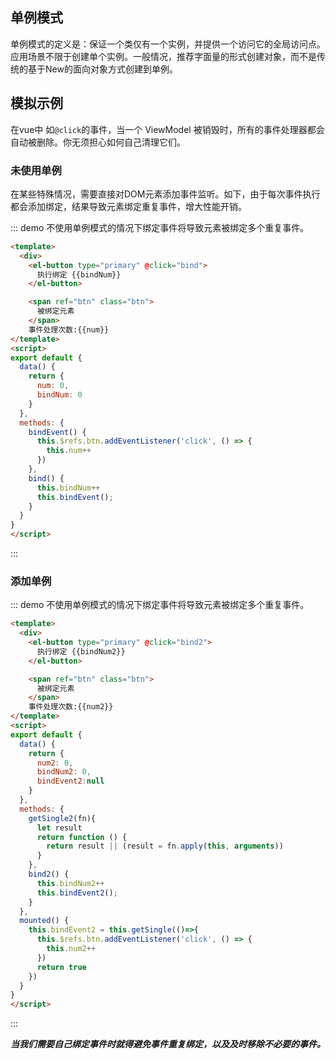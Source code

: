 ## 单例模式

单例模式的定义是：保证一个类仅有一个实例，并提供一个访问它的全局访问点。应用场景不限于创建单个实例。一般情况，推荐字面量的形式创建对象，而不是传统的基于New的面向对象方式创建到单例。

## 模拟示例

在vue中 如`@click`的事件，当一个 ViewModel 被销毁时，所有的事件处理器都会自动被删除。你无须担心如何自己清理它们。

### 未使用单例

在某些特殊情况，需要直接对DOM元素添加事件监听。如下，由于每次事件执行都会添加绑定，结果导致元素绑定重复事件，增大性能开销。

::: demo 不使用单例模式的情况下绑定事件将导致元素被绑定多个重复事件。

```html
<template>
  <div>
    <el-button type="primary" @click="bind">
      执行绑定 {{bindNum}}
    </el-button>

    <span ref="btn" class="btn">
      被绑定元素
    </span>
    事件处理次数:{{num}}
</template>
<script>
export default {
  data() {
    return {
      num: 0,
      bindNum: 0
    }
  },
  methods: {
    bindEvent() {
      this.$refs.btn.addEventListener('click', () => {
        this.num++
      })
    },
    bind() {
      this.bindNum++
      this.bindEvent();
    }
  }
}
</script>
```

:::

### 添加单例

::: demo 不使用单例模式的情况下绑定事件将导致元素被绑定多个重复事件。

```html
<template>
  <div>
    <el-button type="primary" @click="bind2">
      执行绑定 {{bindNum2}}
    </el-button>

    <span ref="btn" class="btn">
      被绑定元素
    </span>
    事件处理次数:{{num2}}
</template>
<script>
export default {
  data() {
    return {
      num2: 0,
      bindNum2: 0,
      bindEvent2:null
    }
  },
  methods: {
    getSingle2(fn){
      let result
      return function () {
        return result || (result = fn.apply(this, arguments))
      }
    },
    bind2() {
      this.bindNum2++
      this.bindEvent2();
    }
  },
  mounted() {
    this.bindEvent2 = this.getSingle(()=>{
      this.$refs.btn.addEventListener('click', () => {
        this.num2++
      })
      return true
    })
  }
}
</script>
```

:::

***当我们需要自己绑定事件时就得避免事件重复绑定，以及及时移除不必要的事件。***
